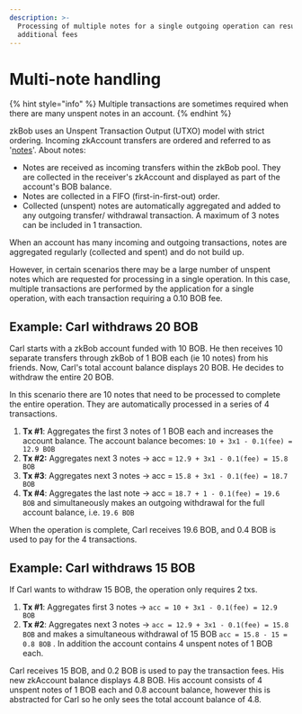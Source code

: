 ```yaml
---
description: >-
  Processing of multiple notes for a single outgoing operation can result in
  additional fees
---
```


# Multi-note handling

{% hint style="info" %}
Multiple transactions are sometimes required when there are many unspent notes in an account.
{% endhint %}

zkBob uses an Unspent Transaction Output (UTXO) model with strict ordering. Incoming zkAccount transfers are ordered and referred to as '[notes](../../implementation/account-and-notes/notes.md)'. About notes:

* Notes are received as incoming transfers within the zkBob pool. They are collected in the receiver's zkAccount and displayed as part of the account's BOB balance.&#x20;
* Notes are collected in a FIFO (first-in-first-out) order.&#x20;
* Collected (unspent) notes are automatically aggregated and added to any outgoing transfer/ withdrawal transaction. A maximum of 3 notes can be included in 1 transaction.&#x20;

When an account has many incoming and outgoing transactions, notes are aggregated regularly (collected and spent) and do not build up.

However, in certain scenarios there may be a large number of unspent notes which are requested for processing in a single operation. In this case, multiple transactions are performed by the application for a single operation, with each transaction requiring a 0.10 BOB fee.&#x20;

## Example: Carl withdraws 20 BOB

Carl starts with a zkBob account funded with 10 BOB. He then receives 10 separate transfers through zkBob of 1 BOB each (ie 10 notes) from his friends. Now, Carl's total account balance displays 20 BOB. He decides to withdraw the entire 20 BOB.&#x20;

In this scenario there are 10 notes that need to be processed to complete the entire operation. They are automatically processed in a series of 4 transactions.

1. **Tx #1**: Aggregates the first 3 notes of 1 BOB each and increases the account balance. The account balance becomes: `10 + 3x1 - 0.1(fee) = 12.9 BOB`
2. **Tx #2:** Aggregates next 3 notes -> acc = `12.9 + 3x1 - 0.1(fee) = 15.8 BOB`
3. **Tx #3**: Aggregates next 3 notes -> acc = `15.8 + 3x1 - 0.1(fee) = 18.7 BOB`
4. **Tx #4**: Aggregates the last note -> acc = `18.7 + 1 - 0.1(fee) = 19.6 BOB` and simultaneously makes an outgoing withdrawal for the full account balance, i.e. `19.6 BOB`

When the operation is complete, Carl receives 19.6 BOB, and 0.4 BOB is used to pay for the 4 transactions.

## Example: Carl withdraws 15 BOB

If Carl wants to withdraw 15 BOB, the operation only requires 2 txs.&#x20;

1. **Tx #1**: Aggregates first 3 notes ->  `acc = 10 + 3x1 - 0.1(fee) = 12.9 BOB`
2. **Tx #2**: Aggregates next 3 notes -> `acc = 12.9 + 3x1 - 0.1(fee) = 15.8 BOB` and makes a simultaneous withdrawal of 15 BOB  `acc = 15.8 - 15 = 0.8 BOB` . In addition the account contains 4 unspent notes of 1 BOB each.

Carl receives 15 BOB, and 0.2 BOB is used to pay the transaction fees. His new zkAccount balance displays 4.8 BOB. His account consists of 4 unspent notes of 1 BOB each and 0.8 account balance, however this is abstracted for Carl so he only sees the total account balance of 4.8.









